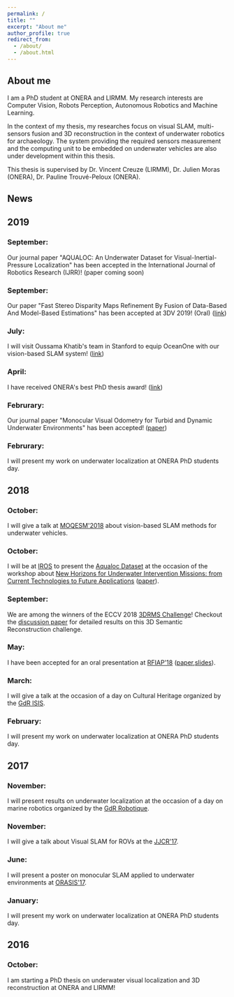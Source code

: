```yaml
---
permalink: /
title: ""
excerpt: "About me"
author_profile: true
redirect_from: 
  - /about/
  - /about.html
---
```


About me
------
I am a PhD student at ONERA and LIRMM. My research interests are Computer Vision, Robots Perception, Autonomous Robotics and Machine Learning.

In the context of my thesis, my researches focus on visual SLAM, multi-sensors fusion and 3D reconstruction in the context of underwater robotics for archaeology.  The system providing the required sensors measurement and the computing unit to be embedded on underwater vehicles are also under development within this thesis.

This thesis is supervised by Dr. Vincent Creuze (LIRMM), Dr. Julien Moras (ONERA), Dr. Pauline Trouvé-Peloux (ONERA). 

News
----

## 2019

### September:
Our journal paper "AQUALOC: An Underwater Dataset for Visual-Inertial-Pressure Localization" has been accepted in the International Journal of Robotics Research (IJRR)! (paper coming soon)

### September:
Our paper "Fast Stereo Disparity Maps Refinement By Fusion of Data-Based And Model-Based Estimations" has been accepted at 3DV 2019! (Oral) ([link](http://3dv19.gel.ulaval.ca/program.html))

### July:
I will visit Oussama Khatib's team in Stanford to equip OceanOne with our vision-based SLAM system! ([link](http://khatib.stanford.edu/))

### April:
I have received ONERA's best PhD thesis award! ([link](https://www.onera.fr/fr/rejoindre-onera/prix-des-doctorants))

### Februrary:
Our journal paper "Monocular Visual Odometry for Turbid and Dynamic Underwater Environments" has been accepted! ([paper](https://www.mdpi.com/1424-8220/19/3/687))

### Februrary:
I will present my work on underwater localization at ONERA PhD students day.

## 2018

### October:
I will give a talk at [MOQESM'2018](https://www.ensta-bretagne.fr/moqesm2018/) about vision-based SLAM methods for underwater vehicles.

### October:
I will be at [IROS](https://www.iros2018.org/) to present the [Aqualoc Dataset](http://www.lirmm.fr/aqualoc/) at the occasion of the workshop about [New Horizons for Underwater Intervention Missions: from Current Technologies to Future Applications](http://irosworkshop.marinerobotics.eu/) ([paper](https://arxiv.org/pdf/1809.07076.pdf)).

### September:
We are among the winners of the ECCV 2018 [3DRMS Challenge](http://trimbot2020.webhosting.rug.nl/events/3drms/challenge/)!  Checkout the [discussion paper](http://openaccess.thecvf.com/content_ECCVW_2018/papers/11131/Tylecek_The_Second_Workshop_on_3D_Reconstruction_Meets_Semantics_Challenge_Results_ECCVW_2018_paper.pdf) for detailed results on this 3D Semantic Reconstruction challenge.

### May:
I have been accepted for an oral presentation at [RFIAP'18](https://rfiap2018.ign.fr/programmes) ([paper](https://rfiap2018.ign.fr/sites/default/files/ARTICLES/RFIAP_2018/RFIAP_2018_Ferrera_Odometrie.pdf),[slides](https://ferreram.github.io/files/slides_rfiap_18_maxime_ferrera.pdf)).

### March:
I will give a talk at the occasion of a day on Cultural Heritage organized by the [GdR ISIS](http://www.gdr-isis.fr/index.php?page=reunion&idreunion=353).

### February:
I will present my work on underwater localization at ONERA PhD students day.

## 2017

### November:
I will present results on underwater localization at the occasion of a day on marine robotics organized by the [GdR Robotique](http://www.isir.upmc.fr/index.php?op=view_page&id=1473&menuid=17&lang=fr).

### November:
I will give a talk about Visual SLAM for ROVs at the [JJCR'17](https://jjcr2017.sciencesconf.org/resource/page/id/8).

### June:
I will present a poster on monocular SLAM applied to underwater environments at [ORASIS'17](https://orasis2017.sciencesconf.org/program).

### January:
I will present my work on underwater localization at ONERA PhD students day.

## 2016

### October:
I am starting a PhD thesis on underwater visual localization and 3D reconstruction at ONERA and LIRMM!
